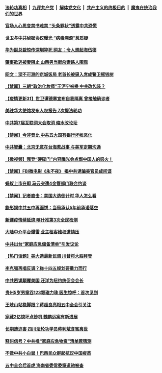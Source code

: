 

####  [法轮功真相](../../../../basic/blob/master/README.md?t=11031231) &nbsp;|&nbsp; [九评共产党](../../../../9ping.md/blob/master/README.md?t=11031231) &nbsp;|&nbsp; [解体党文化](../../../../jtdwh.md/blob/master/README.md?t=11031231)  &nbsp;|&nbsp; [共产主义的终极目的](../../../../gczydzjmd.md/blob/master/README.md?t=11031231) &nbsp;|&nbsp; [魔鬼在统治我们的世界](../../../../mgztzwmdsj.md/blob/master/README.md?t=11031231) 

#### [官场人心思变禁书难禁 “头条罪状”透露中共恐慌](../pages/prog204/a102977659.md?t=11031231) 

#### [世卫与中共秘密协议曝光 “病毒溯源”惹质疑](../pages/prog204/a102977652.md?t=11031231) 

#### [华为副总裁惊传深圳猝死 网友：令人想起海伍德](../pages/prog204/a102977629.md?t=11031231) 

#### [肇事欲逃被妻阻止 山西男当街杀妻路人围观](../pages/prog204/a102977585.md?t=11031231) 

#### [网文：深不可测的京城饭局 老首长被逼入席成警卫摇钱树](../pages/prog204/a102977576.md?t=11031231) 


#### [【禁闻】三朝“政治化妆师”王沪宁被换 中共改包装？](../pages/prog204/a102977558.md?t=11031231) 

#### [【疫情更新31】世卫谭德塞宣布自我隔离 曾接触确诊者](../pages/prog204/a102966143.md?t=11031231) 

#### [美驻华大使馆发布人权报告 7次提法轮功](../pages/prog204/a102977533.md?t=11031231) 

#### [中共第7届互联网大会取消 缩水改论坛](../pages/prog204/a102977382.md?t=11031231) 

#### [【禁闻】今非昔比 中共五大国有银行坏帐恶化](../pages/prog204/a102977452.md?t=11031231) 

#### [中共智囊：北京无意在台海惹战事 与美军定期沟通](../pages/prog204/a102977414.md?t=11031231) 

#### [【微视频】拜登“硬碟门”内容曝光会点燃中国人的怒火！](../pages/prog204/a102977425.md?t=11031231) 

#### [【禁闻】FBI微电影《永不夜》 揭中共诱骗美官员成间谍](../pages/prog204/a102977430.md?t=11031231) 

#### [蚂蚁上市在即 马云突遭4金管部门联合约谈](../pages/prog204/a102977407.md?t=11031231) 

#### [【禁闻】记者直击：美国大选倒计时 华人怎么看](../pages/prog204/a102977421.md?t=11031231) 

#### [鲍彤揭中共五中再画饼：当局承认5年前承诺落空](../pages/prog204/a102977399.md?t=11031231) 

#### [新疆疫情续延烧 喀什推第3次全民检测](../pages/prog204/a102977310.md?t=11031231) 

#### [大陆中介平台爆雷 业主租客维权遭镇压](../pages/prog204/a102977189.md?t=11031231) 

#### [中共出台“家庭应急储备清单”引发议论](../pages/prog204/a102977156.md?t=11031231) 

#### [【热门话题】美大选最新民调 川普将大胜拜登](../pages/prog204/a102977121.md?t=11031231) 

#### [李克强再唱反调？称十四五规划要量力而行](../pages/prog204/a102977130.md?t=11031231) 

#### [中共密谋颠覆美国 汪洋为纽约统促会会长](../pages/prog204/a102977105.md?t=11031231) 

#### [贵州5岁男童吞123颗磁力珠 医生惊呼：首次见到](../pages/prog204/a102977091.md?t=11031231) 

#### [王岐山站稳脚跟？蒋超良亮相五中全会引关注](../pages/prog204/a102977094.md?t=11031231) 

#### [家藏2亿烧坏点钞机 魏鹏远案有新进展](../pages/prog204/a102977086.md?t=11031231) 

#### [长期遭迫害 四川法轮功学员蒋利斌含冤离世](../pages/prog204/a102977050.md?t=11031231) 

#### [释何信号？中共推“家庭应急物资”清单惹猜测](../pages/prog204/a102977034.md?t=11031231) 

#### [不做中共小白鼠！巴西民众群起抗议中国疫苗](../pages/prog204/a102977029.md?t=11031231) 

#### [五中全会后首虎 海南省委常委童道驰被查](../pages/prog204/a102976973.md?t=11031231) 

